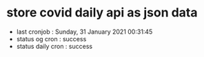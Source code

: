 # store covid daily api as json data

- last cronjob : Sunday, 31 January 2021 00:31:45
- status og cron : success
- status daily cron : success
      
      